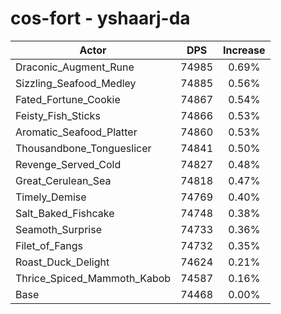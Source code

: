 # cos-fort - yshaarj-da
| Actor | DPS | Increase |
|---|:---:|:---:|
|Draconic_Augment_Rune|74985|0.69%|
|Sizzling_Seafood_Medley|74885|0.56%|
|Fated_Fortune_Cookie|74867|0.54%|
|Feisty_Fish_Sticks|74866|0.53%|
|Aromatic_Seafood_Platter|74860|0.53%|
|Thousandbone_Tongueslicer|74841|0.50%|
|Revenge_Served_Cold|74827|0.48%|
|Great_Cerulean_Sea|74818|0.47%|
|Timely_Demise|74769|0.40%|
|Salt_Baked_Fishcake|74748|0.38%|
|Seamoth_Surprise|74733|0.36%|
|Filet_of_Fangs|74732|0.35%|
|Roast_Duck_Delight|74624|0.21%|
|Thrice_Spiced_Mammoth_Kabob|74587|0.16%|
|Base|74468|0.00%|
